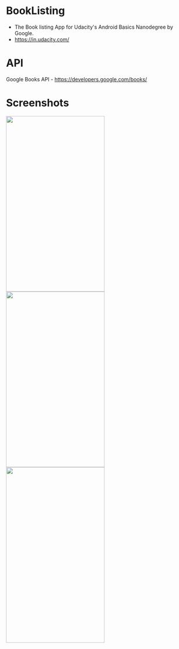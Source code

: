 # BookListing
* The Book listing App for Udacity's Android Basics Nanodegree by Google.
* https://in.udacity.com/

# API
Google Books API - https://developers.google.com/books/

# Screenshots 

<img src="Screenshots/Screenshot_2018-04-07-12-11-55.png" height = "480" width="270">  <img src="Screenshots/Screenshot_2018-04-07-12-12-27.png" height = "480" width="270"> <img src="Screenshots/Screenshot_2018-04-07-12-12-36.png" height = "480" width="270">
